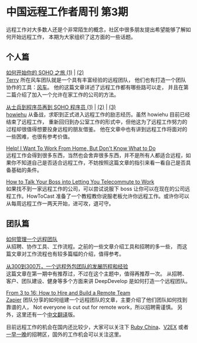 # 中国远程工作者周刊 第3期

远程工作对大多数人还是个非常陌生的概念，社区中很多朋友提出希望能够了解如何开始远程工作，
本期为大家组织了这方面的一些话题。

## 个人篇

[如何开始你的 SOHO 之旅 (1)][p11] | [(2)][p12]  
[Terry] 所在风车团队就是一个具有丰富经验的远程团队，
他们也有打造一个团队协作的工具：[风车]。
他的这篇文章详述了远程工作都有哪些路可以走，
并且在第二篇介绍了加入一个允许在家工作的公司的方法。

[从士兵到程序员再到 SOHO 程序员 (1)][p21] | [(2)][p22] | [(3)][p23]  
[howiehu] 从备战，求职到正式进入远程工作的励志经历。虽然 howiehu 目前已经结束了远程工作，
重新回归到办公室工作的形式中，但他这为了远程工作努力的过程却很值得想要投身远程的朋友借鉴。
他在文章中也有讲到远程工作将面对的一些困难，也很有参考价值。

[Help! I Want To Work From Home, But Don't Know What to Do][p3]  
远程工作会得到很多东西，当然也会舍弃很多东西，并不是所有人都适合远程，如果你不知道自己是否适合远程工作，不妨按照这篇文章的指引来看一看自己是否具备基础的条件。

[How to Talk Your Boss into Letting You Telecommute to Work][p4]  
如果找不到一家远程工作的公司，可以尝试说服下 boss 让你可以在现在的公司远程工作。HowToCast 准备了一个教程教你说服老板允许你远程工作。或许你可以从每周远程工作一两天开始，进可攻，退可守。

## 团队篇

[如何管理一个远程团队][t1]  
从招聘、协作工具、工作流程。之前的一些文章介绍工具和招聘的多一些，
而这篇文章对工作流程也有较多篇幅的介绍，值得参考。

[从300到300万，一个远程外包团队的发展历程和经验][t2]  
这篇文章在第一期中有推荐过，不过在这个主题中，值得再推荐一次。
从招聘、客户、团队建设、健身等多个方面来讲 DeepDevelop 是如何打造一个远程团队。

[From 3 to 16: How to Hire and Build a Remote Team][t3]  
[Zapier] 团队分享的如何组建一个远程团队的文章，主要介绍了他们团队如何找到靠谱的人，
Not everyone is cut out for remote work，所以招聘需谨慎。
另外，这里还有一个[中文翻译]版。

目前远程工作的机会在国内还比较少，大家可以关注下 [Ruby China]、[V2EX]
或者[一早一晚]的招聘区，国外的工作机会可以关注这里。

[p11]: http://terrytai.com/how-to-begin-soho-1/
[p12]: http://terrytai.com/how-to-begin-soho-2/
[p21]: https://ruby-china.org/topics/14189
[p22]: https://ruby-china.org/topics/16192
[p23]: https://ruby-china.org/topics/17597
[p3]: http://homebusiness.about.com/od/beforeyoubegin/a/Help-I-Want-To-Work-From-Home-But-Do-Not-Know-What-To-Do.htm
[p4]: https://www.youtube.com/watch?v=wQ4TrStXuG0

[t1]: http://www.oschina.net/translate/how-manage-remote-team
[t2]: http://yizaoyiwan.com/discussion/79
[t3]: https://zapier.com/blog/how-to-hire-remote-team/


[Terry]: http://terrytai.com/profile/
[风车]: https://fengche.co/
[howiehu]: https://ruby-china.org/howiehu
[Zapier]: https://zapier.com/
[中文翻译]: http://tech2ipo.com/86989
[Ruby China]: https://www.google.com.hk/#hl=zh-CN&q=site:ruby-china.org+%E8%BF%9C%E7%A8%8B
[V2EX]: https://www.google.com/search?q=site:v2ex.com/t%20%E8%BF%9C%E7%A8%8B&gws_rd=ssl
[一早一晚]: http://yizaoyiwan.com/categories/employer
